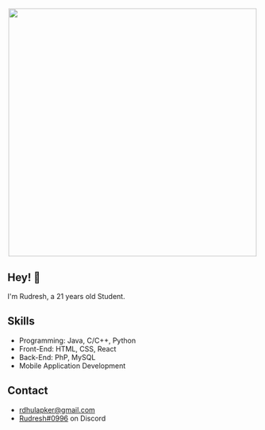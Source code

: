 <h1 align="center">
  <img style="height: 500px; width: 700pxs;" src="https://www.gifcen.com/wp-content/uploads/2022/07/discord-banner-gif-5.gif" />
</h1>

## Hey! 👋
I'm Rudresh, a 21 years old Student.

## Skills
- Programming: Java, C/C++, Python
- Front-End: HTML, CSS, React
- Back-End: PhP, MySQL
- Mobile Application Development
## Contact
- rdhulapker@gmail.com
- [Rudresh#0996](./) on Discord
